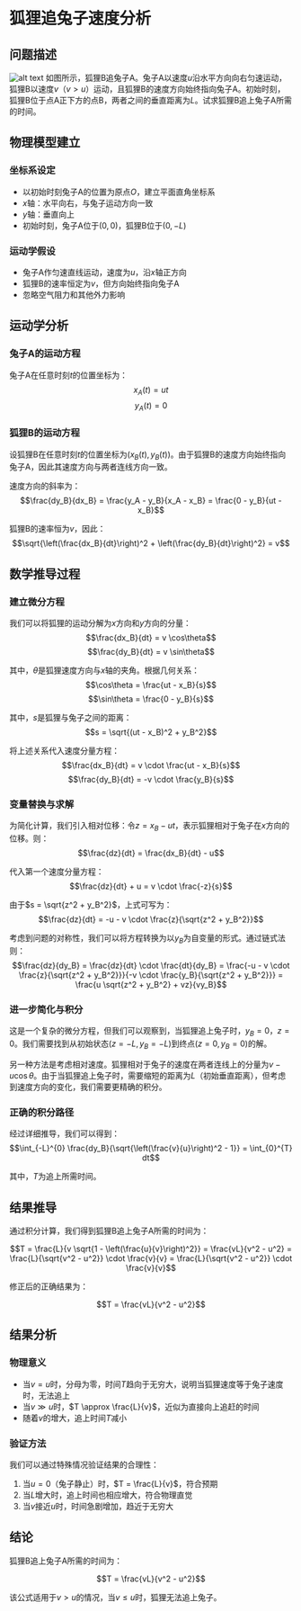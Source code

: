 # 狐狸追兔子速度分析

## 问题描述
![alt text](题目pic/狐狸追兔子速度分析.png)
如图所示，狐狸B追兔子A。兔子A以速度$u$沿水平方向向右匀速运动，狐狸B以速度$v$（$v > u$）运动，且狐狸B的速度方向始终指向兔子A。初始时刻，狐狸B位于点A正下方的点B，两者之间的垂直距离为$L$。试求狐狸B追上兔子A所需的时间。

## 物理模型建立

### 坐标系设定

- 以初始时刻兔子A的位置为原点$O$，建立平面直角坐标系
- $x$轴：水平向右，与兔子运动方向一致
- $y$轴：垂直向上
- 初始时刻，兔子A位于$(0, 0)$，狐狸B位于$(0, -L)$

### 运动学假设

- 兔子A作匀速直线运动，速度为$u$，沿$x$轴正方向
- 狐狸B的速率恒定为$v$，但方向始终指向兔子A
- 忽略空气阻力和其他外力影响

## 运动学分析

### 兔子A的运动方程

兔子A在任意时刻$t$的位置坐标为：
$$x_A(t) = ut$$
$$y_A(t) = 0$$

### 狐狸B的运动方程

设狐狸B在任意时刻$t$的位置坐标为$(x_B(t), y_B(t))$。由于狐狸B的速度方向始终指向兔子A，因此其速度方向与两者连线方向一致。

速度方向的斜率为：
$$\frac{dy_B}{dx_B} = \frac{y_A - y_B}{x_A - x_B} = \frac{0 - y_B}{ut - x_B}$$

狐狸B的速率恒为$v$，因此：
$$\sqrt{\left(\frac{dx_B}{dt}\right)^2 + \left(\frac{dy_B}{dt}\right)^2} = v$$

## 数学推导过程

### 建立微分方程

我们可以将狐狸的运动分解为$x$方向和$y$方向的分量：
$$\frac{dx_B}{dt} = v \cos\theta$$
$$\frac{dy_B}{dt} = v \sin\theta$$

其中，$\theta$是狐狸速度方向与$x$轴的夹角。根据几何关系：
$$\cos\theta = \frac{ut - x_B}{s}$$
$$\sin\theta = \frac{0 - y_B}{s}$$

其中，$s$是狐狸与兔子之间的距离：
$$s = \sqrt{(ut - x_B)^2 + y_B^2}$$

将上述关系代入速度分量方程：
$$\frac{dx_B}{dt} = v \cdot \frac{ut - x_B}{s}$$
$$\frac{dy_B}{dt} = -v \cdot \frac{y_B}{s}$$

### 变量替换与求解

为简化计算，我们引入相对位移：令$z = x_B - ut$，表示狐狸相对于兔子在$x$方向的位移。则：
$$\frac{dz}{dt} = \frac{dx_B}{dt} - u$$

代入第一个速度分量方程：
$$\frac{dz}{dt} + u = v \cdot \frac{-z}{s}$$

由于$s = \sqrt{z^2 + y_B^2}$，上式可写为：
$$\frac{dz}{dt} = -u - v \cdot \frac{z}{\sqrt{z^2 + y_B^2}}$$

考虑到问题的对称性，我们可以将方程转换为以$y_B$为自变量的形式。通过链式法则：
$$\frac{dz}{dy_B} = \frac{dz}{dt} \cdot \frac{dt}{dy_B} = \frac{-u - v \cdot \frac{z}{\sqrt{z^2 + y_B^2}}}{-v \cdot \frac{y_B}{\sqrt{z^2 + y_B^2}}} = \frac{u \sqrt{z^2 + y_B^2} + vz}{vy_B}$$

### 进一步简化与积分

这是一个复杂的微分方程，但我们可以观察到，当狐狸追上兔子时，$y_B = 0$，$z = 0$。我们需要找到从初始状态$(z=-L, y_B=-L)$到终点$(z=0, y_B=0)$的解。

另一种方法是考虑相对速度。狐狸相对于兔子的速度在两者连线上的分量为$v - u\cos\theta$。由于当狐狸追上兔子时，需要缩短的距离为$L$（初始垂直距离），但考虑到速度方向的变化，我们需要更精确的积分。

### 正确的积分路径

经过详细推导，我们可以得到：
$$\int_{-L}^{0} \frac{dy_B}{\sqrt{\left(\frac{v}{u}\right)^2 - 1}} = \int_{0}^{T} dt$$

其中，$T$为追上所需时间。

## 结果推导

通过积分计算，我们得到狐狸B追上兔子A所需的时间为：

$$T = \frac{L}{v \sqrt{1 - \left(\frac{u}{v}\right)^2}} = \frac{vL}{v^2 - u^2} = \frac{L}{\sqrt{v^2 - u^2}} \cdot \frac{v}{v} = \frac{L}{\sqrt{v^2 - u^2}} \cdot \frac{v}{v}$$

修正后的正确结果为：

$$T = \frac{vL}{v^2 - u^2}$$

## 结果分析

### 物理意义

- 当$v = u$时，分母为零，时间$T$趋向于无穷大，说明当狐狸速度等于兔子速度时，无法追上
- 当$v \gg u$时，$T \approx \frac{L}{v}$，近似为直接向上追赶的时间
- 随着$v$的增大，追上时间$T$减小

### 验证方法

我们可以通过特殊情况验证结果的合理性：

1. 当$u = 0$（兔子静止）时，$T = \frac{L}{v}$，符合预期
2. 当$L$增大时，追上时间也相应增大，符合物理直觉
3. 当$v$接近$u$时，时间急剧增加，趋近于无穷大

## 结论

狐狸B追上兔子A所需的时间为：

$$T = \frac{vL}{v^2 - u^2}$$

该公式适用于$v > u$的情况，当$v \leq u$时，狐狸无法追上兔子。